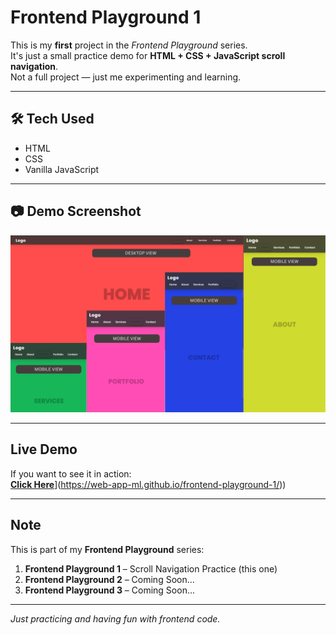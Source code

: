 # Frontend Playground 1

This is my **first** project in the *Frontend Playground* series.  
It's just a small practice demo for **HTML + CSS + JavaScript scroll navigation**.  
Not a full project — just me experimenting and learning. 

---

## 🛠 Tech Used
- HTML
- CSS 
- Vanilla JavaScript 
---

## 📷 Demo Screenshot
![Demo Preview](frontend-playground-1.png)  


---

## Live Demo
If you want to see it in action:  
[**Click Here**](https://web-app-ml.github.io/frontend-playground-1/)](https://web-app-ml.github.io/frontend-playground-1/))

---

##  Note
This is part of my **Frontend Playground** series:
1. **Frontend Playground 1** – Scroll Navigation Practice (this one)
2. **Frontend Playground 2** – Coming Soon...
3. **Frontend Playground 3** – Coming Soon...

---

 *Just practicing and having fun with frontend code.*
